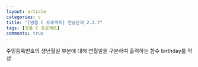 ```yaml
---
layout: article
categories: c
title: "[명품 C 프로젝트] 연습문제 2.2.7"
tags: [명품 C 프로젝트]
comments: true
---
```


주민등록번호의 생년월일 부분에 대해 연월일을 구분하여 출력하는 함수 birthday를 작성

<script src="https://gist.github.com/junbly/833e3e97549159a4acfa5eae2c3db72f.js"></script>
